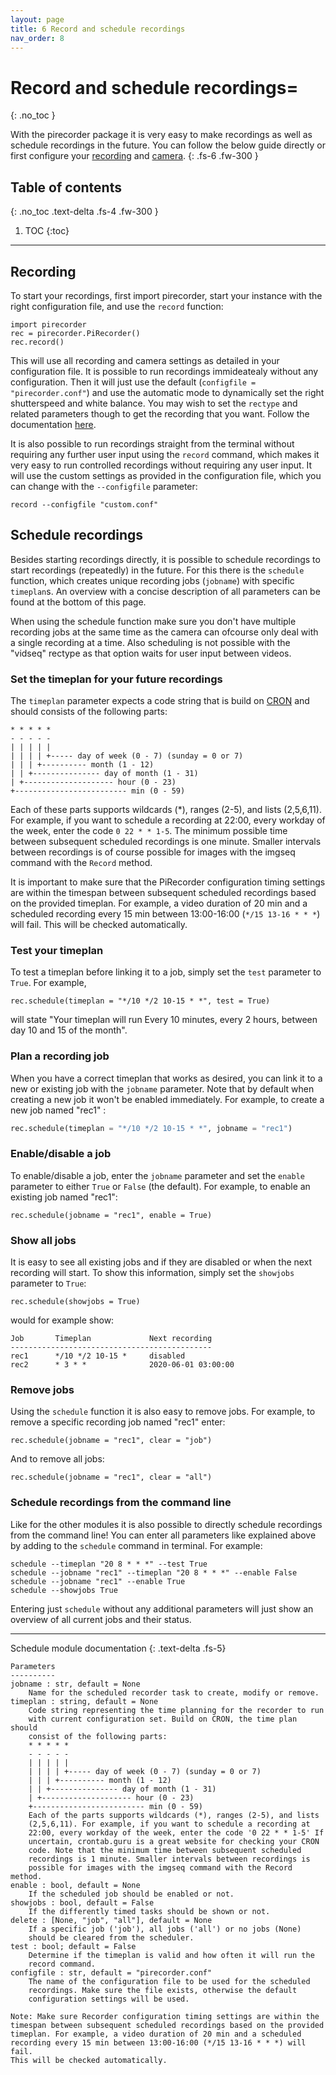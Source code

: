 ```yaml
---
layout: page
title: 6 Record and schedule recordings
nav_order: 8
---
```

# Record and schedule recordings=
{: .no_toc }

With the pirecorder package it is very easy to make recordings as well as schedule recordings in the future. You can follow the below guide directly or first configure your [recording](4-configure-recording-settings.md) and [camera](5-configure-camera-settings.md).
{: .fs-6 .fw-300 }

## Table of contents
{: .no_toc .text-delta .fs-4 .fw-300 }

1. TOC
{:toc}
---

## Recording
To start your recordings, first import pirecorder, start your instance with the right configuration file, and use the `record` function:

```
import pirecorder
rec = pirecorder.PiRecorder()
rec.record()
```

This will use all recording and camera settings as detailed in your configuration file. It is possible to run recordings immideatealy without any configuration. Then it will just use the default (`configfile = "pirecorder.conf"`) and use the automatic mode to dynamically set the right shutterspeed and white balance. You may wish to set the `rectype` and related parameters though to get the recording that you want. Follow the documentation [here](4-configure-recording-settings.md).

It is also possible to run recordings straight from the terminal without requiring any further user input using the `record` command, which makes it very easy to run controlled recordings without requiring any user input. It will use the custom settings as provided in the configuration file, which you can change with the `--configfile` parameter:

```
record --configfile "custom.conf"
```

## Schedule recordings
Besides starting recordings directly, it is possible to schedule recordings to start recordings (repeatedly) in the future. For this there is the `schedule` function, which creates unique recording jobs (`jobname`) with specific `timeplan`s. An overview with a concise description of all parameters can be found at the bottom of this page.

When using the schedule function make sure you don't have multiple recording jobs at the same time as the camera can ofcourse only deal with a single recording at a time. Also scheduling is not possible with the "vidseq" rectype as that option waits for user input between videos.

### Set the timeplan for your future recordings
The `timeplan` parameter expects a code string that is build on [CRON](https://en.wikipedia.org/wiki/Cron) and should consists of the following parts:

```
* * * * *
- - - - -
| | | | |
| | | | +----- day of week (0 - 7) (sunday = 0 or 7)
| | | +---------- month (1 - 12)
| | +--------------- day of month (1 - 31)
| +-------------------- hour (0 - 23)
+------------------------- min (0 - 59)
```

Each of these parts supports wildcards (\*), ranges (2-5), and lists (2,5,6,11). For example, if you want to schedule a recording at 22:00, every workday of the week, enter the code `0 22 * * 1-5`. The minimum possible time between subsequent scheduled recordings is one minute. Smaller intervals between recordings is of course possible for images with the imgseq command with the `Record` method.

It is important to make sure that the PiRecorder configuration timing settings are within the timespan between subsequent scheduled recordings based on the provided timeplan. For example, a video duration of 20 min and a scheduled recording every 15 min between 13:00-16:00 (`*/15 13-16 * * *`) will fail. This will be checked automatically.

### Test your timeplan
To test a timeplan before linking it to a job, simply set the `test` parameter to `True`. For example,

```
rec.schedule(timeplan = "*/10 */2 10-15 * *", test = True)
```

will state "Your timeplan will run Every 10 minutes, every 2 hours, between day 10 and 15 of the month".

### Plan a recording job
When you have a correct timeplan that works as desired, you can link it to a new or existing job with the `jobname` parameter. Note that by default when creating a new job it won't be enabled immediately. For example, to create a new job named "rec1" :

```python
rec.schedule(timeplan = "*/10 */2 10-15 * *", jobname = "rec1")
```

### Enable/disable a job
To enable/disable a job, enter the `jobname` parameter and set the `enable` parameter to either `True` or `False` (the default). For example, to enable an existing job named "rec1":

```
rec.schedule(jobname = "rec1", enable = True)
```

### Show all jobs
It is easy to see all existing jobs and if they are disabled or when the next recording will start. To show this information, simply set the `showjobs` parameter to `True`:

```
rec.schedule(showjobs = True)
```

would for example show:

```
Job       Timeplan             Next recording
---------------------------------------------
rec1      */10 */2 10-15 *     disabled
rec2      * 3 * *              2020-06-01 03:00:00
```


### Remove jobs
Using the `schedule` function it is also easy to remove jobs. For example, to remove a specific recording job named "rec1" enter:

```
rec.schedule(jobname = "rec1", clear = "job")
```

And to remove all jobs:

```
rec.schedule(jobname = "rec1", clear = "all")
```

### Schedule recordings from the command line
Like for the other modules it is also possible to directly schedule recordings from the command line! You can enter all parameters like explained above by adding to the `schedule` command in terminal. For example:

```
schedule --timeplan "20 8 * * *" --test True
schedule --jobname "rec1" --timeplan "20 8 * * *" --enable False
schedule --jobname "rec1" --enable True
schedule --showjobs True
```

Entering just `schedule` without any additional parameters will just show an overview of all current jobs and their status.

---
Schedule module documentation
{: .text-delta .fs-5}
```
Parameters
----------
jobname : str, default = None
    Name for the scheduled recorder task to create, modify or remove.
timeplan : string, default = None
    Code string representing the time planning for the recorder to run
    with current configuration set. Build on CRON, the time plan should
    consist of the following parts:
    * * * * *
    - - - - -
    | | | | |
    | | | | +----- day of week (0 - 7) (sunday = 0 or 7)
    | | | +---------- month (1 - 12)
    | | +--------------- day of month (1 - 31)
    | +-------------------- hour (0 - 23)
    +------------------------- min (0 - 59)
    Each of the parts supports wildcards (*), ranges (2-5), and lists
    (2,5,6,11). For example, if you want to schedule a recording at
    22:00, every workday of the week, enter the code '0 22 * * 1-5' If
    uncertain, crontab.guru is a great website for checking your CRON
    code. Note that the minimum time between subsequent scheduled
    recordings is 1 minute. Smaller intervals between recordings is
    possible for images with the imgseq command with the Record method.
enable : bool, default = None
    If the scheduled job should be enabled or not.
showjobs : bool, default = False
    If the differently timed tasks should be shown or not.
delete : [None, "job", "all"], default = None
    If a specific job ('job'), all jobs ('all') or no jobs (None)
    should be cleared from the scheduler.
test : bool; default = False
    Determine if the timeplan is valid and how often it will run the
    record command.
configfile : str, default = "pirecorder.conf"
    The name of the configuration file to be used for the scheduled
    recordings. Make sure the file exists, otherwise the default
    configuration settings will be used.

Note: Make sure Recorder configuration timing settings are within the
timespan between subsequent scheduled recordings based on the provided
timeplan. For example, a video duration of 20 min and a scheduled
recording every 15 min between 13:00-16:00 (*/15 13-16 * * *) will fail.
This will be checked automatically.
```
